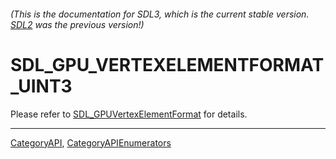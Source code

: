 ###### (This is the documentation for SDL3, which is the current stable version. [SDL2](https://wiki.libsdl.org/SDL2/) was the previous version!)
# SDL_GPU_VERTEXELEMENTFORMAT_UINT3

Please refer to [SDL_GPUVertexElementFormat](SDL_GPUVertexElementFormat) for details.

----
[CategoryAPI](CategoryAPI), [CategoryAPIEnumerators](CategoryAPIEnumerators)

